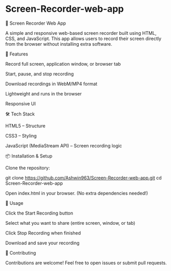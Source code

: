 ﻿# Screen-Recorder-web-app

🎥 Screen Recorder Web App

A simple and responsive web-based screen recorder built using HTML, CSS, and JavaScript.
This app allows users to record their screen directly from the browser without installing extra software.

🚀 Features

Record full screen, application window, or browser tab

Start, pause, and stop recording

Download recordings in WebM/MP4 format

Lightweight and runs in the browser

Responsive UI

🛠️ Tech Stack

HTML5 – Structure

CSS3 – Styling

JavaScript (MediaStream API) – Screen recording logic

📦 Installation & Setup

Clone the repository:

git clone https://github.com/Ashwin963/Screen-Recorder-web-app.git
cd Screen-Recorder-web-app


Open index.html in your browser.
(No extra dependencies needed!)

🎯 Usage

Click the Start Recording button

Select what you want to share (entire screen, window, or tab)

Click Stop Recording when finished

Download and save your recording



🤝 Contributing

Contributions are welcome! Feel free to open issues or submit pull requests.
